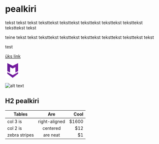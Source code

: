 # pealkiri

tekst tekst tekst teksttekst teksttekst teksttekst teksttekst teksttekst teksttekst tekst      


teine tekst tekst teksttekst teksttekst teksttekst teksttekst teksttekst tekst     


test    


[üks link](www.ut.ee)    


![alt text](https://github.com/adam-p/markdown-here/raw/master/src/common/images/icon48.png "Logo Title Text 1")   


![alt text](C:/ANTO/ettekandeid/dataScienceSeminar/untitled.png)



## H2 pealkiri



| Tables        | Are           | Cool  |
| ------------- |:-------------:| -----:|
| col 3 is      | right-aligned | $1600 |
| col 2 is      | centered      |   $12 |
| zebra stripes | are neat      |    $1 |
